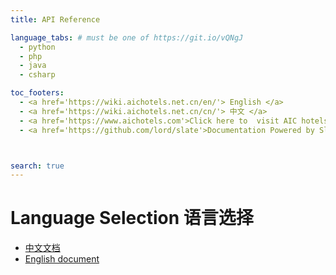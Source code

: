 ```yaml
---
title: API Reference

language_tabs: # must be one of https://git.io/vQNgJ
  - python
  - php
  - java
  - csharp

toc_footers:
  - <a href='https://wiki.aichotels.net.cn/en/'> English </a>
  - <a href='https://wiki.aichotels.net.cn/cn/'> 中文 </a>
  - <a href='https://www.aichotels.com'>Click here to  visit AIC hotels website</a>
  - <a href='https://github.com/lord/slate'>Documentation Powered by Slate</a>



search: true
---
```


# Language Selection 语言选择

- [中文文档](https://wiki.aichotels.net.cn/cn/)
- [English document](https://wiki.aichotels.net.cn/en/)


